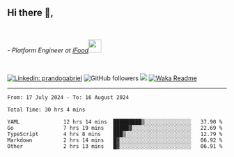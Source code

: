 <h2>Hi there  👋,</h2> </br>

<p><em>- Platform Engineer at <a href="https://www.ifood.com.br/">iFood</a><img src="https://media.giphy.com/media/WUlplcMpOCEmTGBtBW/giphy.gif" width="30"> 
</em></p></br>


[![Linkedin: prandogabriel](https://img.shields.io/badge/-prandogabriel-blue?style=flat-square&logo=Linkedin&logoColor=white&link=https://www.linkedin.com/in/prandogabriel/)](https://www.linkedin.com/in/prandogabriel)
![GitHub followers](https://img.shields.io/github/followers/prandogabriel?label=Follow&style=social)
![](https://visitor-badge.glitch.me/badge?page_id=prandogabriel.prandogabriel)
[![Waka Readme](https://github.com/prandogabriel/prandogabriel/actions/workflows/update-stats.yml.yml/badge.svg)](https://github.com/prandogabriel/prandogabriel/actions/workflows/update-stats.yml.yml)

---

<!--START_SECTION:waka-->

```golang
From: 17 July 2024 - To: 16 August 2024

Total Time: 30 hrs 4 mins

YAML              12 hrs 14 mins  █████████▒░░░░░░░░░░░░░░░   37.90 %
Go                7 hrs 19 mins   █████▓░░░░░░░░░░░░░░░░░░░   22.69 %
TypeScript        4 hrs 8 mins    ███▒░░░░░░░░░░░░░░░░░░░░░   12.79 %
Markdown          2 hrs 14 mins   █▓░░░░░░░░░░░░░░░░░░░░░░░   06.92 %
Other             2 hrs 13 mins   █▓░░░░░░░░░░░░░░░░░░░░░░░   06.91 %
```

<!--END_SECTION:waka-->
